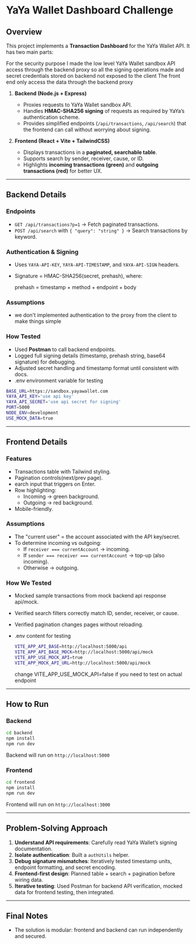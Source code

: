 # YaYa Wallet Dashboard Challenge

## Overview
This project implements a **Transaction Dashboard** for the YaYa Wallet API. It has two main parts:

For the security purpose I made the low level YaYa Wallet sandbox API access through the backend proxy
so all the signing operations made and secret credentials stored on backend not exposed to the client
The front end only access the data through the backend proxy

1. **Backend (Node.js + Express)**
   - Proxies requests to YaYa Wallet sandbox API.
   - Handles **HMAC-SHA256 signing** of requests as required by YaYa’s authentication scheme.
   - Provides simplified endpoints (`/api/transactions`, `/api/search`) that the frontend can call without worrying about signing.

2. **Frontend (React + Vite + TailwindCSS)**
   - Displays transactions in a **paginated, searchable table**.
   - Supports search by sender, receiver, cause, or ID.
   - Highlights **incoming transactions (green)** and **outgoing transactions (red)** for better UX.

---

##  Backend Details

### Endpoints
- `GET /api/transactions?p=1` → Fetch paginated transactions.
- `POST /api/search` with `{ "query": "string" }` → Search transactions by keyword.

### Authentication & Signing
- Uses `YAYA-API-KEY`, `YAYA-API-TIMESTAMP`, and `YAYA-API-SIGN` headers.
- Signature = HMAC-SHA256(secret, prehash), where:
  
  prehash = timestamp + method + endpoint + body
  
### Assumptions
- we don't implemented authentication to the proxy from the client to make things simple

### How Tested
- Used **Postman** to call backend endpoints.
- Logged full signing details (timestamp, prehash string, base64 signature) for debugging.
- Adjusted secret handling and timestamp format until consistent with docs.
- .env environment variable for testing
```bash
BASE_URL=https://sandbox.yayawallet.com
YAYA_API_KEY='use api key'
YAYA_API_SECRET='use api secret for signing'
PORT=5000
NODE_ENV=development
USE_MOCK_DATA=true
```

---

## Frontend Details

### Features
- Transactions table with Tailwind styling.
- Pagination controls(next/prev page).
- earch input that triggers on Enter.
- Row highlighting:
  - Incoming → green background.
  - Outgoing → red background.
- Mobile-friendly.

### Assumptions
- The "current user" = the account associated with the API key/secret.
- To determine incoming vs outgoing:
  - If `receiver === currentAccount` → incoming.
  - If `sender === receiver === currentAccount` → top-up (also incoming).
  - Otherwise → outgoing.

### How We Tested
- Mocked sample transactions from mock backend api response   api/mock.
- Verified search filters correctly match ID, sender, receiver, or cause.
- Verified pagination changes pages without reloading.
- .env content for testing
  ```bash
  VITE_APP_API_BASE=http://localhost:5000/api
  VITE_APP_API_BASE_MOCK=http://localhost:5000/api/mock
  VITE_APP_USE_MOCK_API=true
  VITE_APP_MOCK_API_URL=http://localhost:5000/api/mock
  ```

  change VITE_APP_USE_MOCK_API=false if you need to test on actual endpoint
---

##  How to Run

### Backend
```bash
cd backend
npm install
npm run dev
```
Backend will run on `http://localhost:5000`

### Frontend
```bash
cd frontend
npm install
npm run dev
```
Frontend will run on `http://localhost:3000`

---

## Problem-Solving Approach
1. **Understand API requirements**: Carefully read YaYa Wallet’s signing documentation.
2. **Isolate authentication**: Built a `authUtils` helper.
3. **Debug signature mismatches**: Iteratively tested timestamp units, endpoint formatting, and secret encoding.
4. **Frontend-first design**: Planned table + search + pagination before wiring data.
5. **Iterative testing**: Used Postman for backend API verification, mocked data for frontend testing, then integrated.

---

## Final Notes
- The solution is modular: frontend and backend can run independently and secured.


